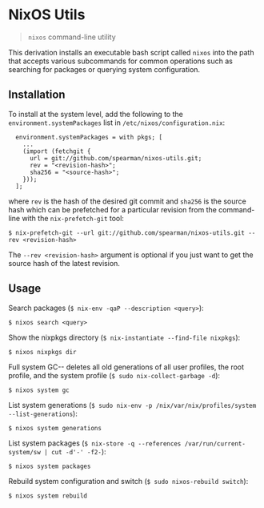 # NixOS Utils

> `nixos` command-line utility

This derivation installs an executable bash script called `nixos` into the path
that accepts various subcommands for common operations such as searching for
packages or querying system configuration.


## Installation

To install at the system level, add the following to the
`environment.systemPackages` list in `/etc/nixos/configuration.nix`:

```
  environment.systemPackages = with pkgs; [
    ...
    (import (fetchgit {
      url = git://github.com/spearman/nixos-utils.git;
      rev = "<revision-hash>";
      sha256 = "<source-hash>";
    }));
  ];
```

where `rev` is the hash of the desired git commit and `sha256` is the source
hash which can be prefetched for a particular revision from the command-line
with the `nix-prefetch-git` tool:

```
$ nix-prefetch-git --url git://github.com/spearman/nixos-utils.git --rev <revision-hash>
```

The `--rev <revision-hash>` argument is optional if you just want to get the
source hash of the latest revision.


## Usage

Search packages (`$ nix-env -qaP --description <query>`):

    $ nixos search <query>

Show the nixpkgs directory (`$ nix-instantiate --find-file nixpkgs`):

    $ nixos nixpkgs dir

Full system GC-- deletes all old generations of all user profiles, the root
profile, and the system profile (`$ sudo nix-collect-garbage -d`):

    $ nixos system gc

List system generations (`$ sudo nix-env -p /nix/var/nix/profiles/system
--list-generations`):

    $ nixos system generations

List system packages (`$ nix-store -q --references /var/run/current-system/sw |
cut -d'-' -f2-`):

    $ nixos system packages

Rebuild system configuration and switch (`$ sudo nixos-rebuild switch`):

    $ nixos system rebuild
